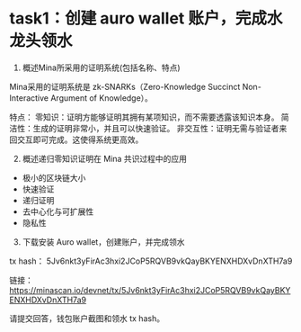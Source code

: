 # task1：创建 auro wallet 账户，完成水龙头领水

1. 概述Mina所采用的证明系统(包括名称、特点)

Mina采用的证明系统是 zk-SNARKs（Zero-Knowledge Succinct Non-Interactive Argument of Knowledge）。

特点：
零知识：证明方能够证明其拥有某项知识，而不需要透露该知识本身。
简洁性：生成的证明非常小，并且可以快速验证。
非交互性：证明无需与验证者来回交互即可完成。这使得系统更高效。

2. 概述递归零知识证明在 Mina 共识过程中的应用

- 极小的区块链大小
- 快速验证
- 递归证明
- 去中心化与可扩展性
- 隐私性

3. 下载安装 Auro wallet，创建账户，并完成领水

tx hash：
5Jv6nkt3yFirAc3hxi2JCoP5RQVB9vkQayBKYENXHDXvDnXTH7a9

链接：
https://minascan.io/devnet/tx/5Jv6nkt3yFirAc3hxi2JCoP5RQVB9vkQayBKYENXHDXvDnXTH7a9

请提交回答，钱包账户截图和领水 tx hash。
